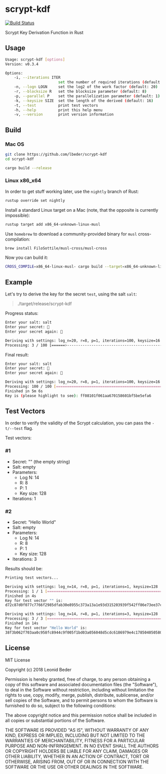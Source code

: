 # scrypt-kdf

[![Build Status](https://travis-ci.org/lbeder/scrypt-kdf.svg)](https://travis-ci.org/lbeder/scrypt-kdf)

Scrypt Key Derivation Function in Rust

## Usage

```bash
Usage: scrypt-kdf [options]
Version: v0.3.4

Options:
    -i, --iterations ITER
                        set the number of required iterations (default: 100)
    -n, --logn LOGN     set the log2 of the work factor (default: 20)
    -r, --blocksize R   set the blocksize parameter (default: 8)
    -p, --parallel P    set the parallelization parameter (default: 1)
    -k, --keysize SIZE  set the length of the derived (default: 16)
    -t, --test          print test vectors
    -h, --help          print this help menu
    -v, --version       print version information
```

## Build

### Mac OS

```bash
git clone https://github.com/lbeder/scrypt-kdf
cd scrypt-kdf

cargo build --release
```

### Linux x86_x64

In order to get stuff working later, use the `nightly` branch of Rust:

```bash
rustup override set nightly
```

Install a standard Linux target on a Mac (note, that the opposite is currently impossible):

```bash
rustup target add x86_64-unknown-linux-musl
```

Use `homebrew` to download a community-provided binary for `musl` cross-compilation:

```bash
brew install FiloSottile/musl-cross/musl-cross
```

Now you can build it:

```bash
CROSS_COMPILE=x86_64-linux-musl- cargo build --target=x86_64-unknown-linux-musl
```

## Example

Let's try to derive the key for the secret `test`, using the salt `salt`:

> ./target/release/scrypt-kdf

Progress status:

```bash
Enter your salt: salt
Enter your secret: 🔑
Enter your secret again: 🔑

Deriving with settings: log_n=20, r=8, p=1, iterations=100, keysize=16
Processing: 3 / 100 [======>-----------------------------------------------------------------------------------------------------] 6.00 % 7m
```

Final result:

```bash
Enter your salt: salt
Enter your secret: 🔑
Enter your secret again: 🔑

Deriving with settings: log_n=20, r=8, p=1, iterations=100, keysize=16
Processing: 100 / 100 [=======================================================================================================================================] 100.00 %
Finished in 5m 6s
Key is (please highlight to see): ff08101f061aa670158601bf5be5efa6
```

## Test Vectors

In order to verify the validity of the Scrypt calculation, you can pass the `-t/--test` flag.

Test vectors:

### #1

* Secret: "" (the empty string)
* Salt: empty
* Parameters:
  * Log N: 14
  * R: 8
  * P: 1
  * Key size: 128
* Iterations: 1

### #2

* Secret: "Hello World"
* Salt: empty
* Parameters:
  * Log N: 14
  * R: 8
  * P: 1
  * Key size: 128
* Iterations: 3

Results should be:

```bash
Printing test vectors...

Deriving with settings: log_n=14, r=8, p=1, iterations=1, keysize=128
Processing: 1 / 1 [=============================================================================================================] 100.00 %
Finished in 4s
Key for test vector "" is:
d72c87d0f077c7766f2985dfab30e8955c373a13a1e93d315203939f542ff86e73ee37c31f4c4b571f4719fa8e3589f12db8dcb57ea9f56764bb7d58f64cf705f1f64bdd91c35da954a6fb7896f1839e6ba03f68f08b686527f9f1588ab103c22152046258e2d679842252afeb3cd6eb4e01fe9c285eb916da7e4b7a39ee5eba

Deriving with settings: log_n=14, r=8, p=1, iterations=3, keysize=128
Processing: 3 / 3 [=============================================================================================================] 100.00 %
Finished in 14s
Key for test vector "Hello World" is:
38f3b062f703aa0c958fc8944c9f005f1bd03a056048d5cdc6186979e4c178504050580fab8744c0272253f7df87a2e2f9bb5449a2361f0fed5105ea549e86e41f68d8b160cda5ca91e020067b0c53fc20ae19993e1f40db60d8963ec8c7c0fe74d48a44f1f78a4259f0376f6d7dd2c07d2e7aaae023b8bdfa87ddbf503fe9a3
```

## License

MIT License

Copyright (c) 2018 Leonid Beder

Permission is hereby granted, free of charge, to any person obtaining a copy
of this software and associated documentation files (the "Software"), to deal
in the Software without restriction, including without limitation the rights
to use, copy, modify, merge, publish, distribute, sublicense, and/or sell
copies of the Software, and to permit persons to whom the Software is
furnished to do so, subject to the following conditions:

The above copyright notice and this permission notice shall be included in all
copies or substantial portions of the Software.

THE SOFTWARE IS PROVIDED "AS IS", WITHOUT WARRANTY OF ANY KIND, EXPRESS OR
IMPLIED, INCLUDING BUT NOT LIMITED TO THE WARRANTIES OF MERCHANTABILITY,
FITNESS FOR A PARTICULAR PURPOSE AND NON-INFRINGEMENT. IN NO EVENT SHALL THE
AUTHORS OR COPYRIGHT HOLDERS BE LIABLE FOR ANY CLAIM, DAMAGES OR OTHER
LIABILITY, WHETHER IN AN ACTION OF CONTRACT, TORT OR OTHERWISE, ARISING FROM,
OUT OF OR IN CONNECTION WITH THE SOFTWARE OR THE USE OR OTHER DEALINGS IN THE
SOFTWARE.
